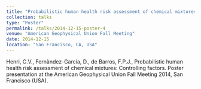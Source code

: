 ```yaml
---
title: "Probabilistic human health risk assessment of chemical mixtures: Controlling factors"
collection: talks
type: "Poster"
permalink: /talks/2014-12-15-poster-4
venue: "American Geophysical Union Fall Meeting"
date: 2014-12-15
location: "San Francisco, CA, USA"
---
```


Henri, C.V., Fernàndez-Garcia, D., de Barros, F.P.J., Probabilistic human health risk assessment of chemical mixtures: Controlling factors. Poster presentation at the American Geophysical Union Fall Meeting 2014, San Francisco (USA).
